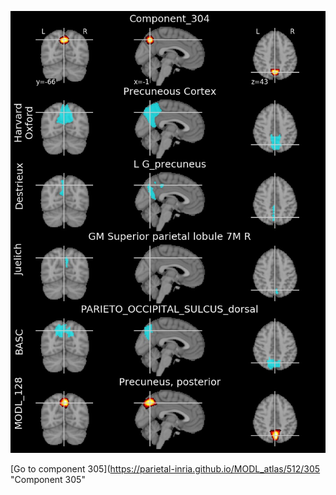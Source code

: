 


![304](preliminary/304.jpg "Component 304")

[Go to component 305](https://parietal-inria.github.io/MODL_atlas/512/305 "Component 305"